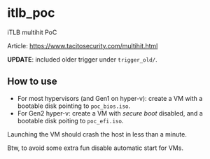 # itlb_poc
iTLB multihit PoC

Article: https://www.tacitosecurity.com/multihit.html

**UPDATE**: included older trigger under `trigger_old/`.


## How to use
- For most hypervisors (and Gen1 on hyper-v): create a VM with a bootable disk pointing to `poc_bios.iso`.
- For Gen2 hyper-v: create a VM with *secure boot* disabled, and a bootable disk poiting to `poc_efi.iso`.

Launching the VM should crash the host in less than a minute.

Btw, to avoid some extra fun disable automatic start for VMs.


